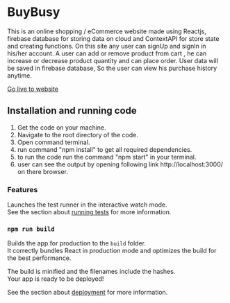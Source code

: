 # BuyBusy
This is an online shopping / eCommerce website made using Reactjs, firebase database for storing data on cloud and ContextAPI for store state and creating functions. On this site any user can signUp and signIn in his/her account. A user can add or remove product from cart , he can increase or decrease product quantity and can place order. User data will be saved in firebase database, So the user can view his purchase history anytime.

[Go live to website](https://e-commerce-web-4fed57.netlify.app/)

## Installation and running code
1. Get the code on your machine.
2. Navigate to the root directory of the code.
3. Open command terminal.
4. run command "npm install" to get all required dependencies.
5. to run the code run the command "npm start" in your terminal.
6. user can see the output by opening following link http://localhost:3000/ on there browser.


### Features

Launches the test runner in the interactive watch mode.\
See the section about [running tests](https://facebook.github.io/create-react-app/docs/running-tests) for more information.

### `npm run build`

Builds the app for production to the `build` folder.\
It correctly bundles React in production mode and optimizes the build for the best performance.

The build is minified and the filenames include the hashes.\
Your app is ready to be deployed!

See the section about [deployment](https://facebook.github.io/create-react-app/docs/deployment) for more information.


